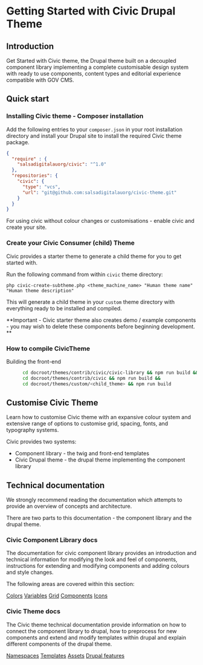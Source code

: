 # Getting Started with Civic Drupal Theme

## Introduction

Get Started with Civic theme, the Drupal theme built on a decoupled component library implementing
a complete customisable design system with ready to use components, content types and editorial experience
compatible with GOV CMS.


## Quick start

### Installing Civic theme - Composer installation

Add the following entries to your `composer.json` in your root installation directory
and install your Drupal site to install the required Civic theme package.

```json
{
  "require" : {
    "salsadigitalauorg/civic": "^1.0"
  },
  "repositories": {
    "civic": {
      "type": "vcs",
      "url": "git@github.com:salsadigitalauorg/civic-theme.git"
    }
  }
}

```

For using civic without colour changes or customisations - enable civic and create your site.

### Create your Civic Consumer (child) Theme

Civic provides a starter theme to generate a child theme for you to get started with.

Run the following command from within `civic` theme directory:

`php civic-create-subtheme.php <theme_machine_name> "Human theme name" "Human theme description"`

This will generate a child theme in your `custom` theme directory with everything ready to be installed and compiled.

**Important - Civic starter theme also creates demo / example components - you may wish to delete these components
before beginning development. **

### How to compile CivicTheme

Building the front-end

```bash
      cd docroot/themes/contrib/civic/civic-library && npm run build &&
      cd docroot/themes/contrib/civic && npm run build && 
      cd docroot/themes/custom/<child_theme> && npm run build
```

## Customise Civic Theme

Learn how to customise Civic theme with an expansive colour system and extensive range of options
to customise grid, spacing, fonts, and typography systems.

Civic provides two systems:

- Component library - the twig and front-end templates
- Civic Drupal theme - the drupal theme implementing the component library

## Technical documentation

We strongly recommend reading the documentation which attempts to provide an overview of concepts and architecture.

There are two parts to this documentation - the component library and the drupal theme.

### Civic Component Library docs

The documentation for civic component library provides an introduction and technical information for modifying
the look and feel of components, instructions for extending and modifying components and adding colours and style 
changes.

The following areas are covered within this section:

[Colors](./civic-library/docs/colors.md)
[Variables](./civic-library/docs/variables.md)
[Grid](./civic-library/docs/grid.md)
[Components](./civic-library/docs/components.md)
[Icons](./civic-library/docs/icons.md)

### Civic Theme docs

The Civic theme technical documentation provide information on how to connect the component library to drupal,
how to preprocess for new components and extend and modify templates within drupal and explain different
components of the drupal theme.

[Namespaces](./docs/namespaces.md)
[Templates](./docs/templates.md)
[Assets](./docs/assets.md)
[Drupal features](./docs/features.md)
